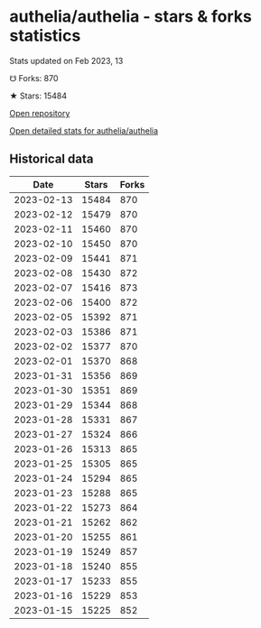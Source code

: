 # authelia/authelia - stars & forks statistics

Stats updated on Feb 2023, 13

☋ Forks: 870

★ Stars: 15484

[Open repository](https://github.com/authelia/authelia)

[Open detailed stats for authelia/authelia](https://reviewgithub.com/rep/authelia/authelia)

## Historical data
| Date | Stars | Forks |
|------|-------|-------|
| 2023-02-13 | 15484 | 870 | 
| 2023-02-12 | 15479 | 870 | 
| 2023-02-11 | 15460 | 870 | 
| 2023-02-10 | 15450 | 870 | 
| 2023-02-09 | 15441 | 871 | 
| 2023-02-08 | 15430 | 872 | 
| 2023-02-07 | 15416 | 873 | 
| 2023-02-06 | 15400 | 872 | 
| 2023-02-05 | 15392 | 871 | 
| 2023-02-03 | 15386 | 871 | 
| 2023-02-02 | 15377 | 870 | 
| 2023-02-01 | 15370 | 868 | 
| 2023-01-31 | 15356 | 869 | 
| 2023-01-30 | 15351 | 869 | 
| 2023-01-29 | 15344 | 868 | 
| 2023-01-28 | 15331 | 867 | 
| 2023-01-27 | 15324 | 866 | 
| 2023-01-26 | 15313 | 865 | 
| 2023-01-25 | 15305 | 865 | 
| 2023-01-24 | 15294 | 865 | 
| 2023-01-23 | 15288 | 865 | 
| 2023-01-22 | 15273 | 864 | 
| 2023-01-21 | 15262 | 862 | 
| 2023-01-20 | 15255 | 861 | 
| 2023-01-19 | 15249 | 857 | 
| 2023-01-18 | 15240 | 855 | 
| 2023-01-17 | 15233 | 855 | 
| 2023-01-16 | 15229 | 853 | 
| 2023-01-15 | 15225 | 852 | 

